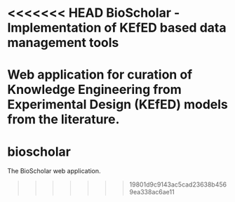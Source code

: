 <<<<<<< HEAD
BioScholar - Implementation of KEfED based data management tools
===========

Web application for curation of Knowledge Engineering from Experimental Design (KEfED) models from the literature.
=======
bioscholar
==========

The BioScholar web application.
>>>>>>> 19801d9c9143ac5cad23638b4569ea338ac6ae11

